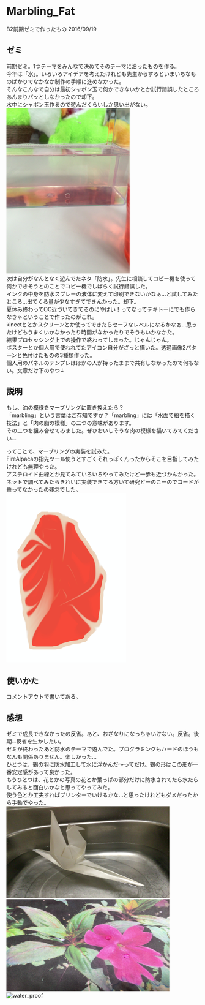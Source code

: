 # Marbling_Fat
B2前期ゼミで作ったもの 2016/09/19  

## ゼミ
前期ゼミ。1つテーマをみんなで決めてそのテーマに沿ったものを作る。  
今年は「水」。いろいろアイデアを考えたけれども先生からするといまいちなものばかりでなかなか制作の手順に進めなかった。  
そんなこんなで自分は最初シャボン玉で何かできないかとか試行錯誤したところあんまりパッとしなかったので却下。  
水中にシャボン玉作るので遊んだくらいしか思い出がない。<img src="https://github.com/wmrn/Marbling_Fat/blob/master/data/water_bubble.jpg" title="water_bubble" width="322" height="432" />  
次は自分がなんとなく遊んでたネタ「防水」。先生に相談してコピー機を使って何かできそうとのことでコピー機でしばらく試行錯誤した。  
インクの中身を防水スプレーの液体に変えて印刷できないかなぁ…と試してみたところ…出てくる量が少なすぎてできんかった。却下。  
夏休み終わってOC近づいてきてるのにやばい！ってなってテキトーにでも作らなきゃということで作ったのがこれ。  
kinectととかスクリーンとか使ってできたらセーフなレベルになるかなぁ…思ったけどもうまくいかなかったり時間がなかったりでそうもいかなかた。  
結果プロセッシング上での操作で終わってしまった。じゃんじゃん。  
ポスターとか個人用で使われてたアイコン自分がざっと描いた。透過画像2パターンと色付けたものの3種類作った。  
個人用のパネルのテンプレはほかの人が持ったままで共有しなかったので何もない。文章だけ下のやつ↓  

## 説明
  
もし、油の模様をマーブリングに置き換えたら？  
「marbling」という言葉はご存知ですか？「marbling」には「水面で絵を描く技法」と「肉の脂の模様」の二つの意味があります。  
その二つを組み合せてみました。ぜひおいしそうな肉の模様を描いてみてください...  
  
ってことで、マーブリングの実装を試みた。  
FireAlpacaの指先ツール使うとすごくそれっぽくんったからそこを目指してみたけれども無理やった。  
アステロイド曲線とか見てみていろいろやってみたけど一歩も近づかんかった。  
ネットで調べてみたらきれいに実装できてる方いて研究どーのこーのでコードが乗ってなかったの残念でした。  
<img src="https://github.com/wmrn/Marbling_Fat/blob/master/data/meat_image.jpg" title="meat_image" width="313" height="442" />  


## 使いかた
コメントアウトで書いてある。  

## 感想
ゼミで成長できなかったの反省。あと、おざなりになっちゃいけない。反省。後期…反省を生かしたい。  
ゼミが終わったあと防水のテーマで遊んでた。プログラミングもハードのほうもなんも関係ありません。楽しかった…  
ひとつは、鶴の羽に防水加工して水に浮かんだ～ってだけ。鶴の形はこの形が一番安定感があって良かった。  
もうひとつは、花とかの写真の花とか葉っぱの部分だけに防水されてたら水たらしてみると面白いかなと思ってやってみた。  
使う色とか工夫すればプリンターでいけるかな…と思ったけれどもダメだったから手動でやった。  
<img src="https://github.com/wmrn/Marbling_Fat/blob/master/data/fly_crane.jpg" title="water_bubble" width="426" height="240" />  
<img src="https://github.com/wmrn/Marbling_Fat/blob/master/data/water_proof_image.jpg" title="water_proof_image" width="426" height="240"/><img src="https://github.com/wmrn/Marbling_Fat/blob/master/data/water_proof.gif" title="water_proof">  
